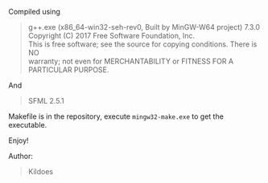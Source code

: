 Compiled using 

>g++.exe (x86_64-win32-seh-rev0, Built by MinGW-W64 project) 7.3.0<br>
>Copyright (C) 2017 Free Software Foundation, Inc.<br>
>This is free software; see the source for copying conditions.  There is NO<br>
>warranty; not even for MERCHANTABILITY or FITNESS FOR A PARTICULAR PURPOSE.

And 

>SFML 2.5.1

Makefile is in the repository, execute `mingw32-make.exe` to get the executable.

Enjoy!

Author:
>Kildoes